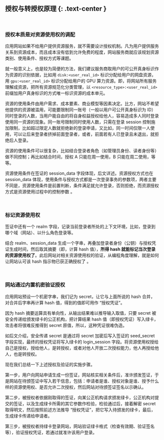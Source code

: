 授权与转授权原理 {: .text-center }
---------------------

&nbsp;

### 授权本质是对资源使用权的调配

应用网站如果不给用户提供资源服务，就不需要设计授权机制。凡为用户提供服务关系到资源成本，而且成本没有低到允许免费的程度，网站服务商就应该规划资源类别、使用条件、授权方式等课题。

就一般意义上，也是较为简便的方法，我们建议服务商取用户的可公开真身标识作为资源的识别依据，比如用 `disk:<user_real_id>` 标识分配给用户的网盘资源，用 `gpu:<user_real_id>` 标识分配给用户的 GPU 算力资源。即，将网站所有服务理解成资源，把所有资源规范化分类管理，以 `<resource_type>:<user_real_id>` 前缀加用户真身标识的方式唯一标识资源的成本单元。

资源的使用条件由用户需求、成本要素、商业模型等因素决定。比方，网站不希望他提供的资源被滥用，可能要限制同一账号（一般以用户可公开真身标识为 ID）同时登录的人数，当用户能自由的将自身权益授权给他人，容易造成多人同时登录使用同一资源的现象。同一账号限制同时使用人数，只需在登录 session 控制施加限制，比如超过限定人数就拒绝新的登录申请，又比如，同一时间仅限一人使用，可以让后来登录者挤掉前面登录者，或者，前面若有人已登录且未退出，就拒绝后人登录。

资源的使用条件可以很复杂，比如结合登录者角色（如管理员身份、读者身份等）做不同控制；再比如结合时间，授权 A 只能在周一使用，B 只能在周二使用，等等。

资源使用条件在签证的 session_data 字段体现，后文详述。资源授权方式也在 session_data 体现，使用条件与授权方式都是一次登录事务的参数项，两者主要不同是，资源使用条件是前置判断，条件满足就允许登录，否则拒绝，而资源授权方式是资源使用过程中的控制参数 。

&nbsp;

### 标记资源使用权

签证中还有一个 realm 字段，记录当前登录者所处的上下文环境，比如，登录到哪个域（网站）、以什么角色登录等。

结合 realm、session_data 生成一个字串，再叠加登录者身份（公钥）与授权凭证生成时间，然后取其摘要（即，计算 hash 值），**所得 hash 就能标记当次登录的资源使用权了**。此后网站对相关资源使用权的验证，从编程角度理解，就是如何让网站认可该 hash 指示物已获正确授权了 。

&nbsp;

### 网站通过内置机密验证授权

应用网站预设一个机密字串，我们记为 secret，让它与上面所说的 hash 合并，对合并后字串再计算 hash 值，得到的值即可用作 “授权凭证”。

因为 hash 摘要运算具有单向性，从输出结果难以推导输入取值，只要 secret 被安全传递给颁发绿卡的公正机构，把计算结果 hash 值（即授权凭证）写入绿卡，攻击者将很难反推得到 secret 原值，所以，这种凭证很难伪造。

如后文介绍，安全传递 secret 是通过将 secret 加密后写入签证的 seed_secret 字段实现，最终的授权凭证将写入绿卡的 login_session 字段。将资源使用权授给自己是授权，授给他人，是转授权，或者对他人开放二次授权能力，他人再授给他人，也是转授权。

现在我们总结一下上述授权及验证的实施步骤。

第一步，用户向网站申请生成一份签证，网站核实相关条件后，准许颁发签证，于是网站在待颁签证中写入若干信息，包括：申请者是谁、授权对象是谁、授予什么样的资源使用权、是否允许二次授权，然后网站对待颁签证签名以示确认。

第二步，被授权者依据刚取得的签证，向某公正机构请求颁发绿卡，公正机构对提交的签证，以及生成绿卡所需的其它参数作检验，检验通过后，接着解密 secret 取得明文，然后按照前述方法推导 “授权凭证”，把它写入待颁发的绿卡，最后，生成绿卡传递给申请者。

第三步，被授权者持绿卡登录网站，网站验证绿卡格式（检查有效期、验证签名等），验证授权凭证，若通过就准许该用户登录。
